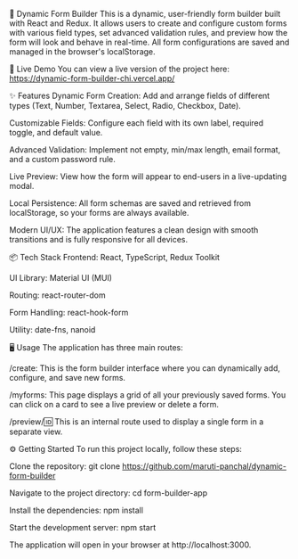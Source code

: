 📝 Dynamic Form Builder
This is a dynamic, user-friendly form builder built with React and Redux. It allows users to create and configure custom forms with various field types, set advanced validation rules, and preview how the form will look and behave in real-time. All form configurations are saved and managed in the browser's localStorage.


🚀 Live Demo
You can view a live version of the project here: https://dynamic-form-builder-chi.vercel.app/


✨ Features
Dynamic Form Creation: Add and arrange fields of different types (Text, Number, Textarea, Select, Radio, Checkbox, Date).

Customizable Fields: Configure each field with its own label, required toggle, and default value.

Advanced Validation: Implement not empty, min/max length, email format, and a custom password rule.

Live Preview: View how the form will appear to end-users in a live-updating modal.

Local Persistence: All form schemas are saved and retrieved from localStorage, so your forms are always available.

Modern UI/UX: The application features a clean design with smooth transitions and is fully responsive for all devices.


📦 Tech Stack
Frontend: React, TypeScript, Redux Toolkit

UI Library: Material UI (MUI)

Routing: react-router-dom

Form Handling: react-hook-form

Utility: date-fns, nanoid

🖥️ Usage
The application has three main routes:

/create: This is the form builder interface where you can dynamically add, configure, and save new forms.

/myforms: This page displays a grid of all your previously saved forms. You can click on a card to see a live preview or delete a form.

/preview/:id: This is an internal route used to display a single form in a separate view.

⚙️ Getting Started
To run this project locally, follow these steps:

Clone the repository:
git clone https://github.com/maruti-panchal/dynamic-form-builder

Navigate to the project directory:
cd form-builder-app

Install the dependencies:
npm install

Start the development server:
npm start

The application will open in your browser at http://localhost:3000.
